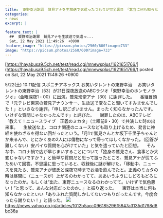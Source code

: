 ```yaml
---
title:  東野幸治謝罪　鷲見アナを生放送で気遣ったつもりが完全裏目　「本当に何も知らなかったんです」  
categories:
- news
excerpt: |
  
feature_text: |
  ##  東野幸治謝罪　鷲見アナを生放送で気遣っ...
  Sat, 22 May 2021 11:49:26  +0900
feature_image: "https://picsum.photos/2560/600?image=733"
image: "https://picsum.photos/2560/600?image=733"
---
```


[https://hayabusa9.5ch.net/test/read.cgi/mnewsplus/1621651766/](https://hayabusa9.5ch.net/test/read.cgi/mnewsplus/1621651766/)
posted on Sat, 22 May 2021 11:49:26  +0900

<!--more-->

5/22(土) 10:11配信 スポニチアネックス お笑いタレントの東野幸治 　お笑いタレントの東野幸治（53）が21日深夜放送のABCラジオ「東野幸治のホンモノラジオ」（金曜深夜1・00）に出演。鷲見玲奈アナ（30）に謝罪した。 　番組冒頭で「元テレビ東京の鷲見アナウンサー、生放送で変なこと聞いてすみませんでした！」といきなり謝罪。「申し訳ございません。まったく知らなかったんです。いけずな質問じゃなかったんです」と詫びた。 　謝罪したのは、ABCテレビ「教えて！ニュースライブ　正義のミカタ」（土曜前9・30）で共演した時の出来事。 　生放送な上、コロナ関連のニュースなども取り上げるため、発言に神経を使わざるを得ない回だったという。「月1で鷲見さんとか坂下千里子ちゃんとか来るんで、とにかくあの2人には傷物になって帰ってほしくなかった。（回答が難しくない）安パイな質問を心がけていた」と気を遣っていたと回想。 　そんな中、コロナ禍で店が早じまいすることについて「独身の鷲見さん、食事とか大変じゃないですか？」と簡単な質問だと思って振ったところ、鷲見アナが慌てふためいて回答。不思議に思っていると、収録後に謎が解けた。「移動中、ニュースを見たら、鷲見アナが彼氏と深夜12時までお酒を飲んでたと。正義のミカタの時は昼間に（ニュースが）上がるのわかってて、ああいうふうにしどろもどろになったのか。もしくは“出た、東野ニュースなるのわかってて。いけずで気色悪い！”と思って、あんな対応だったのか…」と振り返った。 　東野は本当に何も知らなかったといい「ありふれた質問しかしてないつもりだったんです。今度会ったら謝りたい！」と語った。 ![](https://amd-pctr.c.yimg.jp/r/iwiz-amd/20210522-00000132-spnannex-000-6-view.jpg) https://news.yahoo.co.jp/articles/1012b5acc096185296f5847a3135d1798d8bc36a
